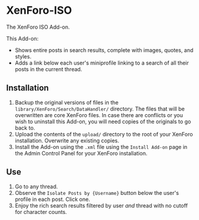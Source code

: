 # XenForo-ISO
The XenForo ISO Add-on.

This Add-on:
 * Shows entire posts in search results, complete with images, quotes, and styles.
 * Adds a link below each user's miniprofile linking to a search of all their posts in the current thread.

## Installation
1. Backup the original versions of files in the `library/XenForo/Search/DataHandler/` directory. The files that will be overwritten are core XenForo files. In case there are conflicts or you wish to uninstall this Add-on, you will need copies of the originals to go back to.
2. Upload the contents of the `upload/` directory to the root of your XenForo installation. Overwrite any existing copies.
3. Install the Add-on using the `.xml` file using the `Install Add-on` page in the Admin Control Panel for your XenForo installation.

## Use
1. Go to any thread.
2. Observe the `Isolate Posts by {Username}` button below the user's profile in each post. Click one.
3. Enjoy the rich search results filtered by user *and* thread with no cutoff for character counts.